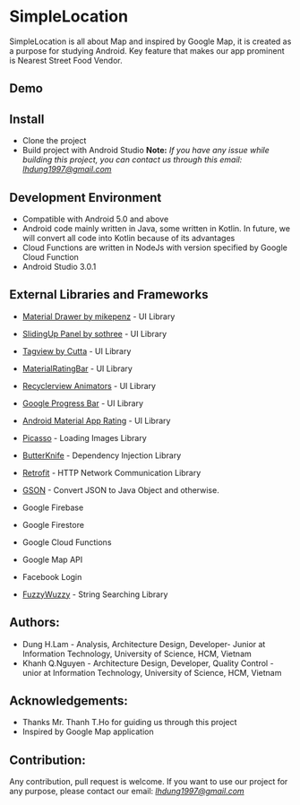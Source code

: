 # SimpleLocation
SimpleLocation is all about Map and inspired by Google Map, it is created as a purpose for studying Android. Key feature that makes our app prominent is Nearest Street Food Vendor.

## Demo

## Install

* Clone the project
* Build project with Android Studio
**Note:** *If you have any issue while building this project, you can contact us through this email: lhdung1997@gmail.com*

## Development Environment
* Compatible with Android 5.0 and above
* Android code mainly written in Java, some written in Kotlin. In future, we will convert all code into Kotlin because of its advantages
* Cloud Functions are written in NodeJs with version specified by Google Cloud Function
* Android Studio 3.0.1

## External Libraries and Frameworks
* [Material Drawer by mikepenz](https://github.com/mikepenz/MaterialDrawer) - UI Library
* [SlidingUp Panel by sothree](https://github.com/umano/AndroidSlidingUpPanel) - UI Library
* [Tagview by Cutta](https://github.com/Cutta/TagView) - UI Library
* [MaterialRatingBar](https://github.com/DreaminginCodeZH/MaterialRatingBar) - UI Library
* [Recyclerview Animators](https://github.com/wasabeef/recyclerview-animators) - UI Library
* [Google Progress Bar](https://github.com/jpardogo/GoogleProgressBar) - UI Library
* [Android Material App Rating](https://github.com/stepstone-tech/android-material-app-rating) - UI Library
* [Picasso](https://github.com/square/picasso) - Loading Images Library
* [ButterKnife](http://jakewharton.github.io/butterknife/) - Dependency Injection Library
* [Retrofit](http://square.github.io/retrofit/) - HTTP Network Communication Library
* [GSON](https://github.com/google/gson) - Convert JSON to Java Object and otherwise.
* Google Firebase
* Google Firestore
* Google Cloud Functions
* Google Map API
* Facebook Login 

* [FuzzyWuzzy](https://github.com/xdrop/fuzzywuzzy) - String Searching Library

## Authors:
* Dung H.Lam - Analysis, Architecture Design, Developer- Junior at Information Technology, University of Science, HCM, Vietnam
* Khanh Q.Nguyen - Architecture Design, Developer, Quality Control - unior at Information Technology, University of Science, HCM, Vietnam

## Acknowledgements:
* Thanks Mr. Thanh T.Ho for guiding us through this project
* Inspired by Google Map application

## Contribution:
Any contribution, pull request is welcome. If you want to use our project for any purpose, please contact our email: *lhdung1997@gmail.com*

